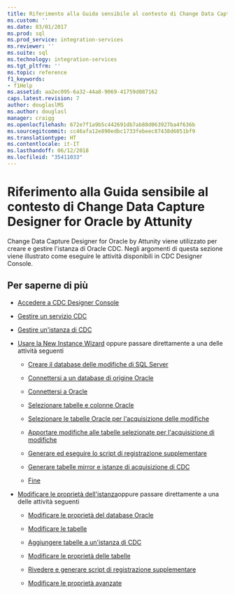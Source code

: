 ```yaml
---
title: Riferimento alla Guida sensibile al contesto di Change Data Capture Designer per Oracle di Attunity | Microsoft Docs
ms.custom: ''
ms.date: 03/01/2017
ms.prod: sql
ms.prod_service: integration-services
ms.reviewer: ''
ms.suite: sql
ms.technology: integration-services
ms.tgt_pltfrm: ''
ms.topic: reference
f1_keywords:
- f1Help
ms.assetid: aa2ec095-6a32-44a8-9069-41759d087162
caps.latest.revision: 7
author: douglaslMS
ms.author: douglasl
manager: craigg
ms.openlocfilehash: 672e7f1a9b5c442691db7ab88d063927ba4f636b
ms.sourcegitcommit: cc46afa12e890edbc1733febeec87438d6051bf9
ms.translationtype: HT
ms.contentlocale: it-IT
ms.lasthandoff: 06/12/2018
ms.locfileid: "35411033"
---
```

# <a name="change-data-capture-designer-for-oracle-by-attunity-f1-help-reference"></a>Riferimento alla Guida sensibile al contesto di Change Data Capture Designer for Oracle by Attunity
  Change Data Capture Designer for Oracle by Attunity viene utilizzato per creare e gestire l'istanza di Oracle CDC. Negli argomenti di questa sezione viene illustrato come eseguire le attività disponibili in CDC Designer Console.  
  
## <a name="what-do-you-want-to-do"></a>Per saperne di più  
  
-   [Accedere a CDC Designer Console](../../integration-services/change-data-capture/access-the-cdc-designer-console.md)  
  
-   [Gestire un servizio CDC](../../integration-services/change-data-capture/manage-a-cdc-service.md)  
  
-   [Gestire un'istanza di CDC](../../integration-services/change-data-capture/manage-a-cdc-instance.md)  
  
-   [Usare la New Instance Wizard](../../integration-services/change-data-capture/use-the-new-instance-wizard.md) oppure passare direttamente a una delle attività seguenti  
  
    -   [Creare il database delle modifiche di SQL Server](../../integration-services/change-data-capture/create-the-sql-server-change-database.md)  
  
    -   [Connettersi a un database di origine Oracle](../../integration-services/change-data-capture/connect-to-an-oracle-source-database.md)  
  
    -   [Connettersi a Oracle](../../integration-services/change-data-capture/connect-to-oracle.md)  
  
    -   [Selezionare tabelle e colonne Oracle](../../integration-services/change-data-capture/select-oracle-tables-and-columns.md)  
  
    -   [Selezionare le tabelle Oracle per l'acquisizione delle modifiche](../../integration-services/change-data-capture/select-oracle-tables-for-capturing-changes.md)  
  
    -   [Apportare modifiche alle tabelle selezionate per l'acquisizione di modifiche](../../integration-services/change-data-capture/make-changes-to-the-tables-selected-for-capturing-changes.md)  
  
    -   [Generare ed eseguire lo script di registrazione supplementare](../../integration-services/change-data-capture/generate-and-run-the-supplemental-logging-script.md)  
  
    -   [Generare tabelle mirror e istanze di acquisizione di CDC](../../integration-services/change-data-capture/generate-mirror-tables-and-cdc-capture-instances.md)  
  
    -   [Fine](../../integration-services/change-data-capture/finish.md)  
  
-   [Modificare le proprietà dell'istanza](../../integration-services/change-data-capture/edit-instance-properties.md)oppure passare direttamente a una delle attività seguenti  
  
    -   [Modificare le proprietà del database Oracle](../../integration-services/change-data-capture/edit-the-oracle-database-properties.md)  
  
    -   [Modificare le tabelle](../../integration-services/change-data-capture/edit-tables.md)  
  
    -   [Aggiungere tabelle a un'istanza di CDC](../../integration-services/change-data-capture/add-tables-to-a-cdc-instance.md)  
  
    -   [Modificare le proprietà delle tabelle](../../integration-services/change-data-capture/edit-the-table-properties.md)  
  
    -   [Rivedere e generare script di registrazione supplementare](../../integration-services/change-data-capture/review-and-generate-supplemental-logging-scripts.md)  
  
    -   [Modificare le proprietà avanzate](../../integration-services/change-data-capture/edit-the-advanced-properties.md)  
  
  
